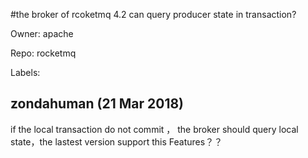 #the broker of rcoketmq 4.2  can query producer state in transaction?

Owner: apache

Repo: rocketmq

Labels: 

## zondahuman (21 Mar 2018)

if  the local transaction do not commit ， the broker should query local state，the lastest version support this Features？？  

